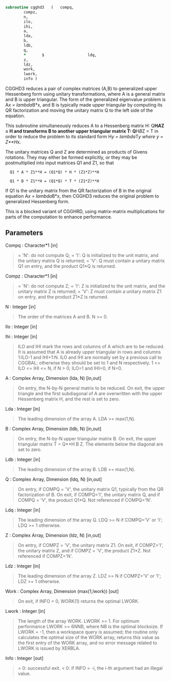 ```fortran
subroutine cgghd3	(	compq,
		compz,
		n,
		ilo,
		ihi,
		a,
		lda,
		b,
		ldb,
		q,
		*       $                   ldq,
		z,
		ldz,
		work,
		lwork,
		info )
```


 CGGHD3 reduces a pair of complex matrices (A,B) to generalized upper
 Hessenberg form using unitary transformations, where A is a
 general matrix and B is upper triangular.  The form of the
 generalized eigenvalue problem is
    A*x = lambda*B*x,
 and B is typically made upper triangular by computing its QR
 factorization and moving the unitary matrix Q to the left side
 of the equation.

 This subroutine simultaneously reduces A to a Hessenberg matrix H:
    Q**H*A*Z = H
 and transforms B to another upper triangular matrix T:
    Q**H*B*Z = T
 in order to reduce the problem to its standard form
    H*y = lambda*T*y
 where y = Z**H*x.

 The unitary matrices Q and Z are determined as products of Givens
 rotations.  They may either be formed explicitly, or they may be
 postmultiplied into input matrices Q1 and Z1, so that

      Q1 * A * Z1**H = (Q1*Q) * H * (Z1*Z)**H

      Q1 * B * Z1**H = (Q1*Q) * T * (Z1*Z)**H

 If Q1 is the unitary matrix from the QR factorization of B in the
 original equation A*x = lambda*B*x, then CGGHD3 reduces the original
 problem to generalized Hessenberg form.

 This is a blocked variant of CGGHRD, using matrix-matrix
 multiplications for parts of the computation to enhance performance.

## Parameters
Compq : Character*1 [in]
> = 'N': do not compute Q;
> = 'I': Q is initialized to the unit matrix, and the
> unitary matrix Q is returned;
> = 'V': Q must contain a unitary matrix Q1 on entry,
> and the product Q1*Q is returned.

Compz : Character*1 [in]
> = 'N': do not compute Z;
> = 'I': Z is initialized to the unit matrix, and the
> unitary matrix Z is returned;
> = 'V': Z must contain a unitary matrix Z1 on entry,
> and the product Z1*Z is returned.

N : Integer [in]
> The order of the matrices A and B.  N >= 0.

Ilo : Integer [in]

Ihi : Integer [in]
> ILO and IHI mark the rows and columns of A which are to be
> reduced.  It is assumed that A is already upper triangular
> in rows and columns 1:ILO-1 and IHI+1:N.  ILO and IHI are
> normally set by a previous call to CGGBAL; otherwise they
> should be set to 1 and N respectively.
> 1 <= ILO <= IHI <= N, if N > 0; ILO=1 and IHI=0, if N=0.

A : Complex Array, Dimension (lda, N) [in,out]
> On entry, the N-by-N general matrix to be reduced.
> On exit, the upper triangle and the first subdiagonal of A
> are overwritten with the upper Hessenberg matrix H, and the
> rest is set to zero.

Lda : Integer [in]
> The leading dimension of the array A.  LDA >= max(1,N).

B : Complex Array, Dimension (ldb, N) [in,out]
> On entry, the N-by-N upper triangular matrix B.
> On exit, the upper triangular matrix T = Q**H B Z.  The
> elements below the diagonal are set to zero.

Ldb : Integer [in]
> The leading dimension of the array B.  LDB >= max(1,N).

Q : Complex Array, Dimension (ldq, N) [in,out]
> On entry, if COMPQ = 'V', the unitary matrix Q1, typically
> from the QR factorization of B.
> On exit, if COMPQ='I', the unitary matrix Q, and if
> COMPQ = 'V', the product Q1*Q.
> Not referenced if COMPQ='N'.

Ldq : Integer [in]
> The leading dimension of the array Q.
> LDQ >= N if COMPQ='V' or 'I'; LDQ >= 1 otherwise.

Z : Complex Array, Dimension (ldz, N) [in,out]
> On entry, if COMPZ = 'V', the unitary matrix Z1.
> On exit, if COMPZ='I', the unitary matrix Z, and if
> COMPZ = 'V', the product Z1*Z.
> Not referenced if COMPZ='N'.

Ldz : Integer [in]
> The leading dimension of the array Z.
> LDZ >= N if COMPZ='V' or 'I'; LDZ >= 1 otherwise.

Work : Complex Array, Dimension (max(1,lwork)) [out]
> On exit, if INFO = 0, WORK(1) returns the optimal LWORK.

Lwork : Integer [in]
> The length of the array WORK. LWORK >= 1.
> For optimum performance LWORK >= 6*N*NB, where NB is the
> optimal blocksize.
> If LWORK = -1, then a workspace query is assumed; the routine
> only calculates the optimal size of the WORK array, returns
> this value as the first entry of the WORK array, and no error
> message related to LWORK is issued by XERBLA.

Info : Integer [out]
> = 0:  successful exit.
> < 0:  if INFO = -i, the i-th argument had an illegal value.


